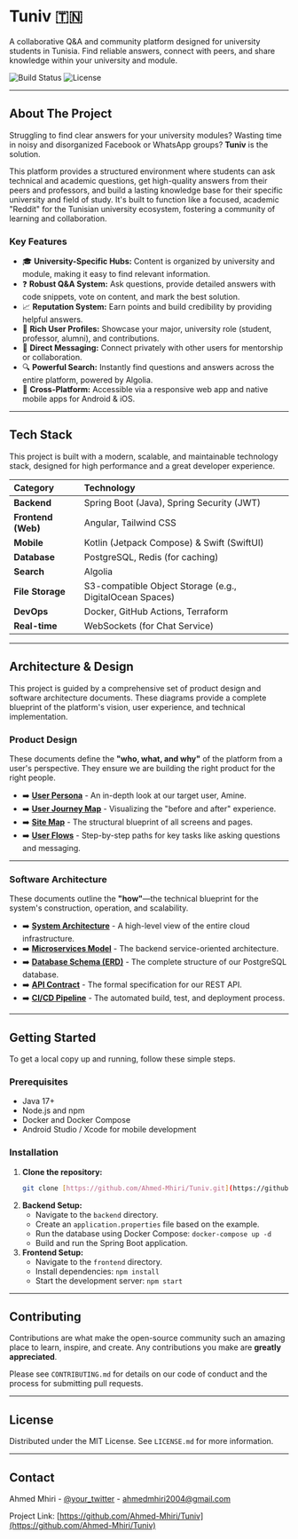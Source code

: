 # Tuniv 🇹🇳

A collaborative Q&A and community platform designed for university students in Tunisia. Find reliable answers, connect with peers, and share knowledge within your university and module.

![Build Status](https://img.shields.io/github/actions/workflow/status/Ahmed-Mhiri/Tuniv/main.yml?branch=main&style=for-the-badge)
![License](https://img.shields.io/github/license/Ahmed-Mhiri/Tuniv?style=for-the-badge)

---

## About The Project

Struggling to find clear answers for your university modules? Wasting time in noisy and disorganized Facebook or WhatsApp groups? **Tuniv** is the solution.

This platform provides a structured environment where students can ask technical and academic questions, get high-quality answers from their peers and professors, and build a lasting knowledge base for their specific university and field of study. It's built to function like a focused, academic "Reddit" for the Tunisian university ecosystem, fostering a community of learning and collaboration.



### Key Features

* 🎓 **University-Specific Hubs:** Content is organized by university and module, making it easy to find relevant information.
* ❓ **Robust Q&A System:** Ask questions, provide detailed answers with code snippets, vote on content, and mark the best solution.
* 📈 **Reputation System:** Earn points and build credibility by providing helpful answers.
* 👤 **Rich User Profiles:** Showcase your major, university role (student, professor, alumni), and contributions.
* 💬 **Direct Messaging:** Connect privately with other users for mentorship or collaboration.
* 🔍 **Powerful Search:** Instantly find questions and answers across the entire platform, powered by Algolia.
* 📱 **Cross-Platform:** Accessible via a responsive web app and native mobile apps for Android & iOS.

---

## Tech Stack

This project is built with a modern, scalable, and maintainable technology stack, designed for high performance and a great developer experience.

| Category           | Technology                                           |
| :----------------- | :--------------------------------------------------- |
| **Backend** | Spring Boot (Java), Spring Security (JWT)            |
| **Frontend (Web)** | Angular, Tailwind CSS                              |
| **Mobile** | Kotlin (Jetpack Compose) & Swift (SwiftUI)           |
| **Database** | PostgreSQL, Redis (for caching)                      |
| **Search** | Algolia                                              |
| **File Storage** | S3-compatible Object Storage (e.g., DigitalOcean Spaces) |
| **DevOps** | Docker, GitHub Actions, Terraform                    |
| **Real-time** | WebSockets (for Chat Service)                        |

---

## Architecture & Design

This project is guided by a comprehensive set of product design and software architecture documents. These diagrams provide a complete blueprint of the platform's vision, user experience, and technical implementation.

### Product Design

These documents define the **"who, what, and why"** of the platform from a user's perspective. They ensure we are building the right product for the right people.

* ➡️ **[User Persona](./docs/product-design/user-persona.md)** - An in-depth look at our target user, Amine.
* ➡️ **[User Journey Map](./docs/product-design/user-journey-map.md)** - Visualizing the "before and after" experience.
* ➡️ **[Site Map](./docs/product-design/site-map.md)** - The structural blueprint of all screens and pages.
* ➡️ **[User Flows](./docs/product-design/user-flows.md)** - Step-by-step paths for key tasks like asking questions and messaging.

---

### Software Architecture

These documents outline the **"how"**—the technical blueprint for the system's construction, operation, and scalability.

* ➡️ **[System Architecture](./docs/software-architecture/system-architecture.md)** - A high-level view of the entire cloud infrastructure.
* ➡️ **[Microservices Model](./docs/software-architecture/microservices-model.md)** - The backend service-oriented architecture.
* ➡️ **[Database Schema (ERD)](./docs/software-architecture/database-schema.md)** - The complete structure of our PostgreSQL database.
* ➡️ **[API Contract](./docs/software-architecture/api-contract.md)** - The formal specification for our REST API.
* ➡️ **[CI/CD Pipeline](./docs/software-architecture/ci-cd-pipeline.md)** - The automated build, test, and deployment process.

---

## Getting Started

To get a local copy up and running, follow these simple steps.

### Prerequisites

* Java 17+
* Node.js and npm
* Docker and Docker Compose
* Android Studio / Xcode for mobile development

### Installation

1.  **Clone the repository:**
    ```sh
    git clone [https://github.com/Ahmed-Mhiri/Tuniv.git](https://github.com/Ahmed-Mhiri/Tuniv.git)
    ```
2.  **Backend Setup:**
    * Navigate to the `backend` directory.
    * Create an `application.properties` file based on the example.
    * Run the database using Docker Compose: `docker-compose up -d`
    * Build and run the Spring Boot application.
3.  **Frontend Setup:**
    * Navigate to the `frontend` directory.
    * Install dependencies: `npm install`
    * Start the development server: `npm start`

---

## Contributing

Contributions are what make the open-source community such an amazing place to learn, inspire, and create. Any contributions you make are **greatly appreciated**.

Please see `CONTRIBUTING.md` for details on our code of conduct and the process for submitting pull requests.

---

## License

Distributed under the MIT License. See `LICENSE.md` for more information.

---

## Contact

Ahmed Mhiri - [@your_twitter](https://twitter.com/your_twitter) - ahmedmhiri2004@gmail.com

Project Link: [https://github.com/Ahmed-Mhiri/Tuniv](https://github.com/Ahmed-Mhiri/Tuniv)